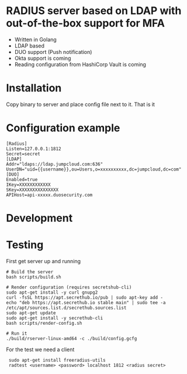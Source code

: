 # RADIUS server based on LDAP with out-of-the-box support for MFA
* Written in Golang
* LDAP based
* DUO support (Push notification)
* Okta support is coming
* Reading configuration from HashiCorp Vault is coming

# Installation
Copy binary to server and place config file next to it. That is it

# Configuration example
```
[Radius]
Listen=127.0.0.1:1812
Secret=secret
[LDAP]
Addr="ldaps://ldap.jumpcloud.com:636"
UserDN="uid={{username}},ou=Users,o=xxxxxxxxxx,dc=jumpcloud,dc=com"
[DUO]
Enabled=true
IKey=XXXXXXXXXXXX
SKey=XXXXXXXXXXXXXXX
APIHost=api-xxxxx.duosecurity.com
```
# Development

# Testing

First get server up and running
```
# Build the server
bash scripts/build.sh

# Render configuration (requires secretshub-cli)
sudo apt-get install -y curl gnupg2
curl -fsSL https://apt.secrethub.io/pub | sudo apt-key add -
echo "deb https://apt.secrethub.io stable main" | sudo tee -a /etc/apt/sources.list.d/secrethub.sources.list
sudo apt-get update
sudo apt-get install -y secrethub-cli
bash scripts/render-config.sh

# Run it
./build/rserver-linux-amd64 -c ./build/config.gcfg
 ```

For the test we need a client
```
 sudo apt-get install freeradius-utils
 radtest <username> <password> localhost 1812 <radius secret>
 ```